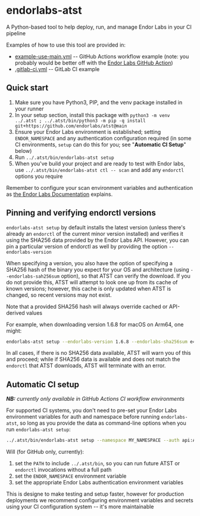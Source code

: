 # endorlabs-atst
A Python-based tool to help deploy, run, and manage Endor Labs in your CI pipeline

Examples of how to use this tool are provided in:

- [example-use-main.yml](.github/workflows/example-use-main.yml) -- GitHub Actions workflow example (note: you probably would be better off with the [Endor Labs GitHub Action](https://github.com/marketplace/actions/endor-labs-scan))
- [.gitlab-ci.yml](.gitlab-ci.yml) -- GitLab CI example

## Quick start

1. Make sure you have Python3, PIP, and the venv package installed in your runner
2. In your setup section, install this package with `python3 -m venv ../.atst ; ../.atst/bin/python3 -m pip -q install git+https://github.com/endorlabs/atst@main`
3. Ensure your Endor Labs environment is established; setting `ENDOR_NAMESPACE` and any authentication configuration required (in some CI environments, `setup` can do this for you; see "**Automatic CI Setup**" below)
4. Run `../.atst/bin/endorlabs-atst setup`
5. When you've build your project and are ready to test with Endor labs, use `../.atst/bin/endorlabs-atst ctl -- scan` and add any `endorctl` options you require

Remember to configure your scan environment variables and authentication as [the Endor Labs Documentation](https://docs.api.endorlabs.com) explains.

## Pinning and verifying endorctl versions

`endorlabs-atst setup` by default installs the latest version (unless there's already an `endorctl` of the current minor version installed) and verifies it using the SHA256 data provided by the Endor Labs API. However, you can pin a particular version of endorctl as well by providing the option `--endorlabs-version`

When specifying a version, you also have the option of specifying a SHA256 hash of the binary you expect for your OS and architecture (using `--endorlabs-sah256sum` option), so that ATST can verify the download. If you do not provide this, ATST will attempt to look one up from its cache of known versions; however, this cache is only updated when ATST is changed, so recent versions may not exist.

Note that a provided SHA256 hash will always override cached or API-derived values

For example, when downloading version 1.6.8 for macOS on Arm64, one might:

```bash
endorlabs-atst setup --endorlabs-version 1.6.8 --endorlabs-sha256sum e4ffa898606e53b78925e4618f095641c52b21d57522d9aa965db8aef1f5f4f1
```

In all cases, if there is no SHA256 data available, ATST will warn you of this and proceed; while if SHA256 data is available and does not match the `endorctl` that ATST downloads, ATST will terminate with an error.

## Automatic CI setup

***NB:*** *currently only available in GitHub Actions CI workflow environments*

For supported CI systems, you don't need to pre-set your Endor Labs environment variables for auth and namespace before running `endorlabs-atst`, so long as you provide the data as command-line options when you run `endorlabs-atst setup`:

```bash
../.atst/bin/endorlabs-atst setup --namespace MY_NAMESPACE --auth api:API_KEY:API_SECRET --endorlabs-version latest
```

Will (for GitHub only, currently):

1. set the `PATH` to include `../.atst/bin`, so you can run future ATST or `endorctl` invocations without a full path
2. set the `ENDOR_NAMESPACE` environment variable
3. set the appropriate Endor Labs authentication environment variables

This is designe to make testing and setup faster, however for production deployments we recommend configuring environment variables and secrets using your CI configuration system -- it's more maintainable
